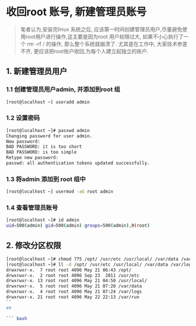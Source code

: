 # 收回root 账号, 新建管理员账号
> 笔者认为,安装完linux 系统之后, 应该第一时间创建管理员用户,尽量避免使用root用户进行操作,这主要是因为root 用户权限过大, 如果不小心执行了一个 rm -rf / 的操作, 那么整个系统就崩溃了. 尤其是在工作中, 大家技术参差不齐, 更应该把root账户收回,为每个人建立起独立的账户.

## 1. 新建管理员用户
### 1.1 创建管理员用户admin, 并添加到root 组
``` bash
[root@localhost ~] useradd admin
```

### 1.2 设置密码
``` bash
[root@localhost ~]# passwd admin
Changing password for user admin.
New password: 
BAD PASSWORD: it is too short
BAD PASSWORD: is too simple
Retype new password: 
passwd: all authentication tokens updated successfully.

```

### 1.3 将admin 添加到 root 组中
``` bash
[root@localhost ~] usermod -aG root admin
```

### 1.4 查看管理员账号
``` bash
[root@localhost ~]# id admin
uid=500(admin) gid=500(admin) groups=500(admin),0(root)

```

## 2. 修改分区权限
``` bash
[root@localhost ~]# chmod 775 /opt/ /usr/etc /usr/local/ /var/data /var/logs  /var/run
[root@localhost ~]# ll -d /opt/ /usr/etc /usr/local/ /var/data /var/logs  /var/run    
drwxrwxr-x.  7 root root 4096 May 21 06:43 /opt/
drwxrwxr-x.  2 root root 4096 Sep 23  2011 /usr/etc
drwxrwxr-x. 13 root root 4096 May 21 04:50 /usr/local/
drwxrwxr-x.  5 root root 4096 May 21 07:20 /var/data
drwxrwxr-x.  4 root root 4096 May 21 07:24 /var/logs
drwxrwxr-x. 21 root root 4096 May 22 22:13 /var/run
``
## 

``` bash




```

